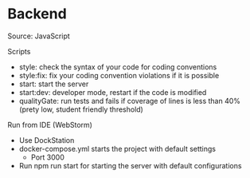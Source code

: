 #  Backend

Source: JavaScript

Scripts
 - style: check the syntax of your code for coding conventions
 - style:fix: fix your coding convention violations if it is possible
 - start: start the server
 - start:dev: developer mode, restart if the code is modified
 - qualityGate: run tests and fails if coverage of lines is less than 40% (prety low, student friendly threshold)

Run from IDE (WebStorm)
- Use DockStation
- docker-compose.yml starts the project with default settings
   - Port 3000
 - Run npm run start for starting the server with default configurations
